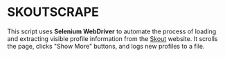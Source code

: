 # SKOUTSCRAPE
This script uses **Selenium WebDriver** to automate the process of loading and extracting visible profile information from the [Skout](https://www.skout.com/) website. It scrolls the page, clicks "Show More" buttons, and logs new profiles to a file.

